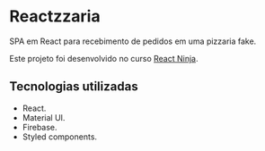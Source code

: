 # Reactzzaria

SPA em React para recebimento de pedidos em uma pizzaria fake.

Este projeto foi desenvolvido no curso [React Ninja](https://www.udemy.com/course/curso-reactjs-ninja/).

## Tecnologias utilizadas
- React.
- Material UI.
- Firebase.
- Styled components.
